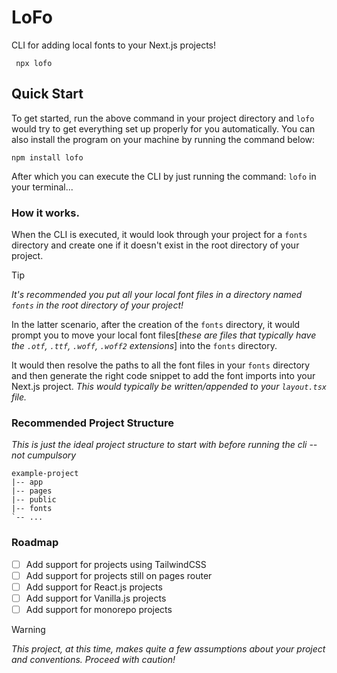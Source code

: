 # LoFo

CLI for adding local fonts to your Next.js projects!

```
 npx lofo
```

## Quick Start

To get started, run the above command in your project directory and `lofo` would try to get everything set up properly for you automatically. You can also install the program on your machine by running the command below:

```
npm install lofo
```

After which you can execute the CLI by just running the command: `lofo` in your terminal...

### How it works.

When the CLI is executed, it would look through your project for a `fonts` directory and create one if it doesn't exist in the root directory of your project.

> [!TIP]
_It's recommended you put all your local font files in a directory named `fonts` in the root directory of your project!_

In the latter scenario, after the creation of the `fonts` directory, it would prompt you to move your local font files[_these are files that typically have the `.otf`, `.ttf`, `.woff`, `.woff2` extensions_] into the `fonts` directory.

It would then resolve the paths to all the font files in your `fonts` directory and then generate the right code snippet to add the font imports into your Next.js project. _This would typically be written/appended to your `layout.tsx` file._

### Recommended Project Structure

_This is just the ideal project structure to start with before running the cli -- not cumpulsory_

```
example-project
|-- app
|-- pages
|-- public
|-- fonts
`-- ...
```

### Roadmap

- [ ] Add support for projects using TailwindCSS
- [ ] Add support for projects still on pages router
- [ ] Add support for React.js projects
- [ ] Add support for Vanilla.js projects
- [ ] Add support for monorepo projects

> [!WARNING]
_This project, at this time, makes quite a few assumptions about your project and conventions. Proceed with caution!_
